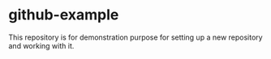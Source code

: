 # github-example
This repository is for demonstration purpose for setting up a new repository and working with it.
